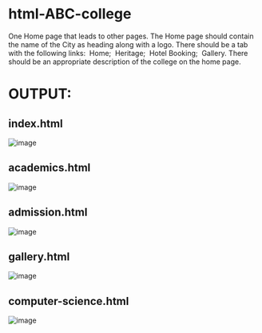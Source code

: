 # html-ABC-college

One Home page that leads to other pages. The Home page should contain the name of the City as heading along with a logo. There should be a tab with the following links:
 Home;
 Heritage;
 Hotel Booking;
 Gallery.
There should be an appropriate description of the college on the home page.

# OUTPUT:

## index.html
![image](https://github.com/Bharath745/html-ABC-college/assets/94508354/a68d3e24-aa85-49c4-a916-8e1dc564c463)


## academics.html
![image](https://github.com/Bharath745/html-ABC-college/assets/94508354/27ddb3fa-033d-4bb0-ad1d-dd9814c5b300)


## admission.html
![image](https://github.com/Bharath745/html-ABC-college/assets/94508354/d24e3ee6-214c-4edd-84fd-79176c8074fd)


## gallery.html
![image](https://github.com/Bharath745/html-ABC-college/assets/94508354/32fd9930-25db-4389-866a-d070b361f3f4)


## computer-science.html
![image](https://github.com/Bharath745/html-ABC-college/assets/94508354/567d3e95-6ef3-464a-ac09-bc63ff921271)


